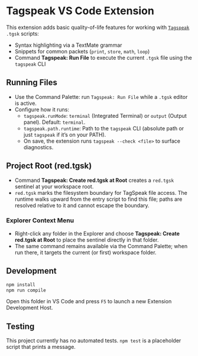 # Tagspeak VS Code Extension

This extension adds basic quality-of-life features for working with [`Tagspeak`](./Tagspeak_101.md) `.tgsk` scripts:

- Syntax highlighting via a TextMate grammar
- Snippets for common packets (`print`, `store`, `math`, `loop`)
- Command **Tagspeak: Run File** to execute the current `.tgsk` file using the `tagspeak` CLI

## Running Files

- Use the Command Palette: run `Tagspeak: Run File` while a `.tgsk` editor is active.
- Configure how it runs:
  - `tagspeak.runMode`: `terminal` (Integrated Terminal) or `output` (Output panel). Default: `terminal`.
  - `tagspeak.path.runtime`: Path to the `tagspeak` CLI (absolute path or just `tagspeak` if it’s on your PATH).
  - On save, the extension runs `tagspeak --check <file>` to surface diagnostics.

## Project Root (red.tgsk)

- Command **Tagspeak: Create red.tgsk at Root** creates a `red.tgsk` sentinel at your workspace root.
- `red.tgsk` marks the filesystem boundary for TagSpeak file access. The runtime walks upward from the entry script to find this file; paths are resolved relative to it and cannot escape the boundary.

### Explorer Context Menu
- Right-click any folder in the Explorer and choose **Tagspeak: Create red.tgsk at Root** to place the sentinel directly in that folder.
- The same command remains available via the Command Palette; when run there, it targets the current (or first) workspace folder.

## Development

```bash
npm install
npm run compile
```

Open this folder in VS Code and press `F5` to launch a new Extension Development Host.

## Testing

This project currently has no automated tests. `npm test` is a placeholder script that prints a message.
